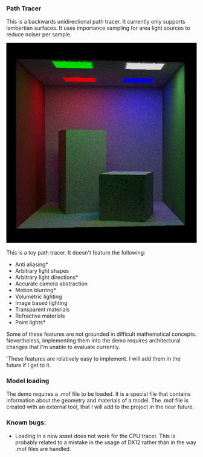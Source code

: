 ### Path Tracer
This is a backwards unidirectional path tracer. It currently only supports lambertian surfaces.
It uses importance sampling for area light sources to reduce noiser per sample.

![frustum-culling](https://github.com/abkour/moonlight/blob/main/src/demos/03_global_illumination/results/cornell_4lights.png)

This is a toy path tracer. It doesn't feature the following:
- Anti aliasing*
- Arbitrary light shapes
- Arbitrary light directions*
- Accurate camera abstraction
- Motion blurring*
- Volumetric lighting
- Image based lighting
- Transparent materials
- Refractive materials
- Point lights*

Some of these features are not grounded in difficult mathematical concepts. Nevertheless, implementing them
into the demo requires architectural changes that I'm unable to evaluate currently.

'These features are relatively easy to implement. I will add them in the future if I get to it.

### Model loading
The demo requires a .mof file to be loaded. It is a special file that contains information about the geometry
and materials of a model. The .mof file is created with an external tool, that I will add to the project
in the near future.

### Known bugs:
- Loading in a new asset does not work for the CPU tracer. This is probably related to a mistake in the usage
of DX12 rather than in the way .mof files are handled.
